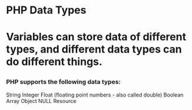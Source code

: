 <h1>PHP Data Types<h1>
<p>Variables can store data of different types, and different data types can do different things.

<h3>PHP supports the following data types:</h3>

String
Integer
Float (floating point numbers - also called double)
Boolean
Array
Object
NULL
Resource</p>